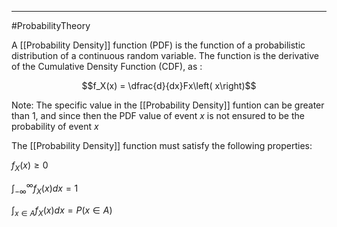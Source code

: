 ----
#ProbabilityTheory 

A [[Probability Density]] function (PDF) is the function of a probabilistic distribution of a continuous random variable. The function is the derivative of the Cumulative Density Function (CDF), as :

$$f_X(x) = \dfrac{d}{dx}Fx\left( x\right)$$

Note: The specific value in the [[Probability Density]] funtion can be greater than 1, and since then the PDF value of event $x$ is not ensured to be the probability of event $x$ 

The [[Probability Density]] function must satisfy the following properties:

$f_X(x) \geq 0$

$\int _{-\infty}^{\infty} f_X(x) dx = 1$

$\int _{x \in A} f_X(x) dx = P(x \in A)$
